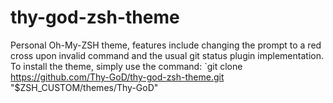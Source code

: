 # thy-god-zsh-theme
Personal Oh-My-ZSH theme, features include changing the prompt to a red cross upon invalid command and the usual git status plugin implementation.
To install the theme, simply use the command: `git clone https://github.com/Thy-GoD/thy-god-zsh-theme.git "$ZSH_CUSTOM/themes/Thy-GoD"




